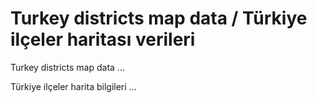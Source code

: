 # Turkey districts map data / Türkiye ilçeler haritası verileri

Turkey districts map data ...



Türkiye ilçeler harita bilgileri ...

